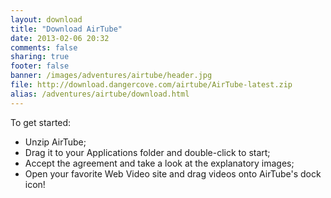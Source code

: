```yaml
---
layout: download
title: "Download AirTube"
date: 2013-02-06 20:32
comments: false
sharing: true
footer: false
banner: /images/adventures/airtube/header.jpg
file: http://download.dangercove.com/airtube/AirTube-latest.zip
alias: /adventures/airtube/download.html
---
```


To get started:

- Unzip AirTube;
- Drag it to your Applications folder and double-click to start;
- Accept the agreement and take a look at the explanatory images;
- Open your favorite Web Video site and drag videos onto AirTube's dock icon!

